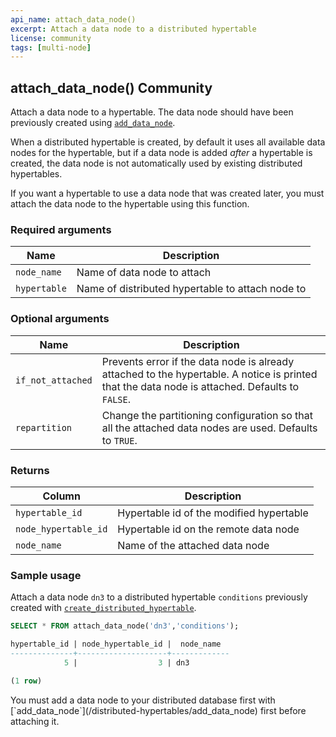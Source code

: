```yaml
---
api_name: attach_data_node()
excerpt: Attach a data node to a distributed hypertable
license: community
tags: [multi-node]
---
```


## attach_data_node() <tag type="community">Community</tag>

Attach a data node to a hypertable. The data node should have been
previously created using [`add_data_node`](/distributed-hypertables/add_data_node).

When a distributed hypertable is created, by default it uses all
available data nodes for the hypertable, but if a data node is added
*after* a hypertable is created, the data node is not automatically
used by existing distributed hypertables.

If you want a hypertable to use a data node that was created later,
you must attach the data node to the hypertable using this
function.

### Required arguments

| Name              | Description                                   |
|-------------------|-----------------------------------------------|
| `node_name`       | Name of data node to attach             |
| `hypertable`      | Name of distributed hypertable to attach node to          |

### Optional arguments

| Name              | Description                                   |
|-------------------|-----------------------------------------------|
| `if_not_attached` | Prevents error if the data node is already attached to the hypertable. A notice is printed that the data node is attached. Defaults to `FALSE`. |
| `repartition`     | Change the partitioning configuration so that all the attached data nodes are used. Defaults to `TRUE`. |

### Returns

| Column               | Description                              |
|-------------------|-----------------------------------------------|
| `hypertable_id`      | Hypertable id of the modified hypertable |
| `node_hypertable_id` | Hypertable id on the remote data node    |
| `node_name`          | Name of the attached data node     |

### Sample usage

Attach a data node `dn3` to a distributed hypertable `conditions`
previously created with
[`create_distributed_hypertable`](/distributed-hypertables/create_distributed_hypertable).

```sql
SELECT * FROM attach_data_node('dn3','conditions');

hypertable_id | node_hypertable_id |  node_name
--------------+--------------------+-------------
            5 |                  3 | dn3

(1 row)
```

<highlight type="tip">
 You must add a data node to your distributed database first
with [`add_data_node`](/distributed-hypertables/add_data_node) first before attaching it.
</highlight>
